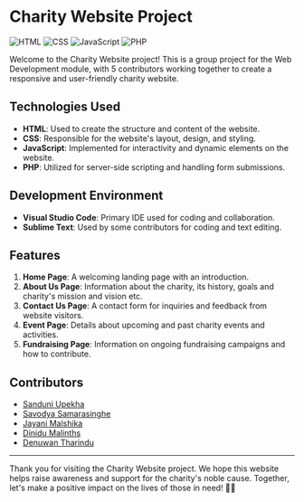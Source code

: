 # Charity Website Project

![HTML](https://img.shields.io/badge/HTML-v5-orange)
![CSS](https://img.shields.io/badge/CSS-v3-blue)
![JavaScript](https://img.shields.io/badge/JavaScript-ES6-yellow)
![PHP](https://img.shields.io/badge/PHP-v7.4-blueviolet)

Welcome to the Charity Website project! This is a group project for the Web Development module, with 5 contributors working together to create a responsive and user-friendly charity website.

## Technologies Used

- **HTML**: Used to create the structure and content of the website.
- **CSS**: Responsible for the website's layout, design, and styling.
- **JavaScript**: Implemented for interactivity and dynamic elements on the website.
- **PHP**: Utilized for server-side scripting and handling form submissions.

## Development Environment

- **Visual Studio Code**: Primary IDE used for coding and collaboration.
- **Sublime Text**: Used by some contributors for coding and text editing.

## Features

1. **Home Page**: A welcoming landing page with an introduction.
2. **About Us Page**: Information about the charity, its history, goals and charity's mission and vision etc.
3. **Contact Us Page**: A contact form for inquiries and feedback from website visitors.
4. **Event Page**: Details about upcoming and past charity events and activities.
5. **Fundraising Page**: Information on ongoing fundraising campaigns and how to contribute.

## Contributors

- [Sanduni Upekha](https://github.com/SanduniUpekha)
- [Savodya Samarasinghe](https://github.com/savodya)
- [Jayani Malshika](hhttps://github.com/JayaniMalshika)
- [Dinidu Malinths](https://github.com/Dinindu2001)
- [Denuwan Tharindu](https://github.com/DTmannapperuma)

---

Thank you for visiting the Charity Website project. We hope this website helps raise awareness and support for the charity's noble cause. Together, let's make a positive impact on the lives of those in need! 🤗💖